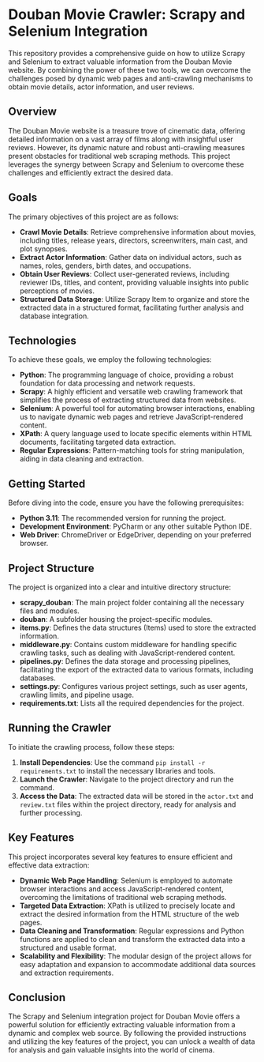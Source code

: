 # Douban Movie Crawler: Scrapy and Selenium Integration
This repository provides a comprehensive guide on how to utilize Scrapy and Selenium to extract valuable information from the Douban Movie website. By combining the power of these two tools, we can overcome the challenges posed by dynamic web pages and anti-crawling mechanisms to obtain movie details, actor information, and user reviews.
## Overview
The Douban Movie website is a treasure trove of cinematic data, offering detailed information on a vast array of films along with insightful user reviews. However, its dynamic nature and robust anti-crawling measures present obstacles for traditional web scraping methods. This project leverages the synergy between Scrapy and Selenium to overcome these challenges and efficiently extract the desired data.
## Goals
The primary objectives of this project are as follows:
*   **Crawl Movie Details**: Retrieve comprehensive information about movies, including titles, release years, directors, screenwriters, main cast, and plot synopses.
*   **Extract Actor Information**: Gather data on individual actors, such as names, roles, genders, birth dates, and occupations.
*   **Obtain User Reviews**: Collect user-generated reviews, including reviewer IDs, titles, and content, providing valuable insights into public perceptions of movies.
*   **Structured Data Storage**: Utilize Scrapy Item to organize and store the extracted data in a structured format, facilitating further analysis and database integration.
## Technologies
To achieve these goals, we employ the following technologies:
*   **Python**: The programming language of choice, providing a robust foundation for data processing and network requests.
*   **Scrapy**: A highly efficient and versatile web crawling framework that simplifies the process of extracting structured data from websites.
*   **Selenium**: A powerful tool for automating browser interactions, enabling us to navigate dynamic web pages and retrieve JavaScript-rendered content.
*   **XPath**: A query language used to locate specific elements within HTML documents, facilitating targeted data extraction.
*   **Regular Expressions**: Pattern-matching tools for string manipulation, aiding in data cleaning and extraction.
## Getting Started
Before diving into the code, ensure you have the following prerequisites:
*   **Python 3.11**: The recommended version for running the project.
*   **Development Environment**: PyCharm or any other suitable Python IDE.
*   **Web Driver**: ChromeDriver or EdgeDriver, depending on your preferred browser.
## Project Structure
The project is organized into a clear and intuitive directory structure:
*   **scrapy_douban**: The main project folder containing all the necessary files and modules.
*   **douban**: A subfolder housing the project-specific modules.
*   **items.py**: Defines the data structures (Items) used to store the extracted information.
*   **middleware.py**: Contains custom middleware for handling specific crawling tasks, such as dealing with JavaScript-rendered content.
*   **pipelines.py**: Defines the data storage and processing pipelines, facilitating the export of the extracted data to various formats, including databases.
*   **settings.py**: Configures various project settings, such as user agents, crawling limits, and pipeline usage.
*   **requirements.txt**: Lists all the required dependencies for the project.
## Running the Crawler
To initiate the crawling process, follow these steps:
1.  **Install Dependencies**: Use the command `pip install -r requirements.txt` to install the necessary libraries and tools.
2.  **Launch the Crawler**: Navigate to the project directory and run the command.
3.  **Access the Data**: The extracted data will be stored in the `actor.txt` and `review.txt` files within the project directory, ready for analysis and further processing.
## Key Features
This project incorporates several key features to ensure efficient and effective data extraction:
*   **Dynamic Web Page Handling**: Selenium is employed to automate browser interactions and access JavaScript-rendered content, overcoming the limitations of traditional web scraping methods.
*   **Targeted Data Extraction**: XPath is utilized to precisely locate and extract the desired information from the HTML structure of the web pages.
*   **Data Cleaning and Transformation**: Regular expressions and Python functions are applied to clean and transform the extracted data into a structured and usable format.
*   **Scalability and Flexibility**: The modular design of the project allows for easy adaptation and expansion to accommodate additional data sources and extraction requirements.
## Conclusion
The Scrapy and Selenium integration project for Douban Movie offers a powerful solution for efficiently extracting valuable information from a dynamic and complex web source. By following the provided instructions and utilizing the key features of the project, you can unlock a wealth of data for analysis and gain valuable insights into the world of cinema.
